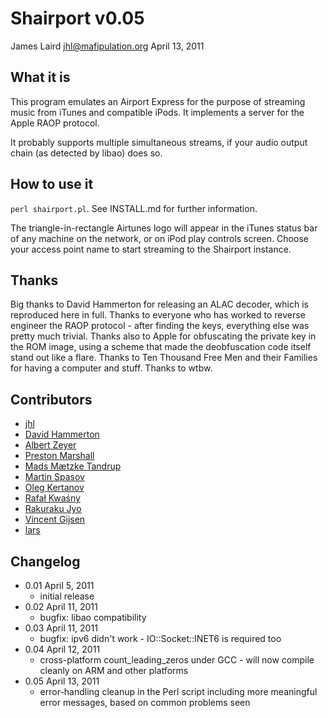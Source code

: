 Shairport v0.05
==============
James Laird <jhl@mafipulation.org>
April 13, 2011

What it is
----------
This program emulates an Airport Express for the purpose of streaming music from iTunes and compatible iPods. It implements a server for the Apple RAOP protocol.

It probably supports multiple simultaneous streams, if your audio output chain (as detected by libao) does so.

How to use it
-------------
`perl shairport.pl`. See INSTALL.md for further information.

The triangle-in-rectangle Airtunes logo will appear in the iTunes status bar of any machine on the network, or on iPod play controls screen. Choose your access point name to start streaming to the Shairport instance.

Thanks
------
Big thanks to David Hammerton for releasing an ALAC decoder, which is reproduced here in full.
Thanks to everyone who has worked to reverse engineer the RAOP protocol - after finding the keys, everything else was pretty much trivial.
Thanks also to Apple for obfuscating the private key in the ROM image, using a scheme that made the deobfuscation code itself stand out like a flare.
Thanks to Ten Thousand Free Men and their Families for having a computer and stuff.
Thanks to wtbw.

Contributors
------------
* [jhl](mailto:jhl@axdf.net)
* [David Hammerton](http://craz.net/)
* [Albert Zeyer](http://www.az2000.de)
* [Preston Marshall](mailto:preston@synergyeoc.com)
* [Mads Mætzke Tandrup](mailto:mads@tandrup.org)
* [Martin Spasov](mailto:mspasov@gmail.com)
* [Oleg Kertanov](mailto:okertanov@gmail.com)
* [Rafał Kwaśny](mailto:mag@entropy.be)
* [Rakuraku Jyo](mailto:jyo.rakuraku@gmail.com)
* [Vincent Gijsen](mailto:vtj.gijsen@gmail.com)
* [lars](mailto:lars@namsral.com)

Changelog
---------
* 0.01  April 5, 2011
    * initial release
* 0.02  April 11, 2011
    * bugfix: libao compatibility
* 0.03  April 11, 2011
    * bugfix: ipv6 didn't work - IO::Socket::INET6 is required too
* 0.04  April 12, 2011
    * cross-platform count_leading_zeros under GCC - will now compile cleanly on ARM and other platforms
* 0.05  April 13, 2011
    * error-handling cleanup in the Perl script including more meaningful error messages, based on common problems seen

